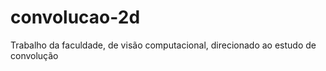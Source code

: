 # convolucao-2d
Trabalho da faculdade, de visão computacional, direcionado ao estudo de convolução 
